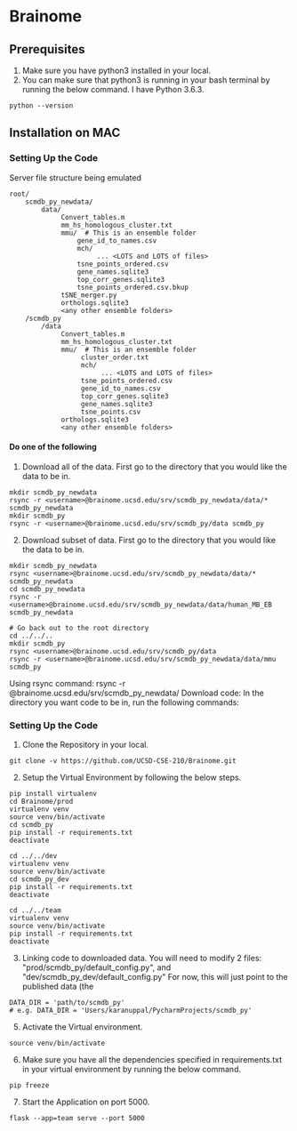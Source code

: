 # Brainome

Prerequisites
---------------
1. Make sure you have python3 installed in your local.
2. You can make sure that python3 is running in your bash terminal by running the below command. I have Python 3.6.3.
```
python --version
```

Installation on MAC
--------------------


### Setting Up the Code

Server file structure being emulated
```
root/
    scmdb_py_newdata/
        data/
             Convert_tables.m  
             mm_hs_homologous_cluster.txt
             mmu/  # This is an ensemble folder
                 gene_id_to_names.csv
                 mch/
                      ... <LOTS and LOTS of files>
                 tsne_points_ordered.csv
                 gene_names.sqlite3
                 top_corr_genes.sqlite3
                 tsne_points_ordered.csv.bkup
             tSNE_merger.py
             orthologs.sqlite3
             <any other ensemble folders>
    /scmdb_py
        /data
             Convert_tables.m  
             mm_hs_homologous_cluster.txt  
             mmu/  # This is an ensemble folder
                  cluster_order.txt
                  mch/
                       ... <LOTS and LOTS of files>
                  tsne_points_ordered.csv
                  gene_id_to_names.csv  
                  top_corr_genes.sqlite3
                  gene_names.sqlite3
                  tsne_points.csv
             orthologs.sqlite3
             <any other ensemble folders>
```
#### Do one of the following
1. Download all of the data. First go to the directory that you would like the data to be in. 
```
mkdir scmdb_py_newdata
rsync -r <username>@brainome.ucsd.edu/srv/scmdb_py_newdata/data/* scmdb_py_newdata
mkdir scmdb_py
rsync -r <username>@brainome.ucsd.edu/srv/scmdb_py/data scmdb_py
```
2. Download subset of data. First go to the directory that you would like the data to be in.
```
mkdir scmdb_py_newdata
rsync <username>@brainome.ucsd.edu/srv/scmdb_py_newdata/data/* scmdb_py_newdata
cd scmdb_py_newdata
rsync -r <username>@brainome.ucsd.edu/srv/scmdb_py_newdata/data/human_MB_EB scmdb_py_newdata

# Go back out to the root directory
cd ../../..
mkdir scmdb_py
rsync <username>@brainome.ucsd.edu/srv/scmdb_py/data
rsync -r <username>@brainome.ucsd.edu/srv/scmdb_py_newdata/data/mmu scmdb_py
```

Using rsync command: rsync -r <username>@brainome.ucsd.edu/srv/scmdb_py_newdata/
Download code: In the directory you want code to be in, run the following commands:
 

### Setting Up the Code 

1. Clone the Repository in your local. 
```
git clone -v https://github.com/UCSD-CSE-210/Brainome.git
```
2. Setup the Virtual Environment by following the below steps.
```
pip install virtualenv
cd Brainome/prod
virtualenv venv
source venv/bin/activate
cd scmdb_py
pip install -r requirements.txt
deactivate

cd ../../dev
virtualenv venv
source venv/bin/activate
cd scmdb_py_dev
pip install -r requirements.txt
deactivate

cd ../../team
virtualenv venv
source venv/bin/activate
pip install -r requirements.txt
deactivate
```
3. Linking code to downloaded data.  You will need to modify 2 files: "prod/scmdb_py/default_config.py", and "dev/scmdb_py_dev/default_config.py"  For now, this will just point to the published data (the 
```
DATA_DIR = 'path/to/scmdb_py'
# e.g. DATA_DIR = 'Users/karanuppal/PycharmProjects/scmdb_py'
```

5. Activate the Virtual environment.
```
source venv/bin/activate
```
6. Make sure you have all the dependencies specified in requirements.txt in your virtual environment by running the below command.
```
pip freeze
```
7. Start the Application on port 5000.
```
flask --app=team serve --port 5000
```

